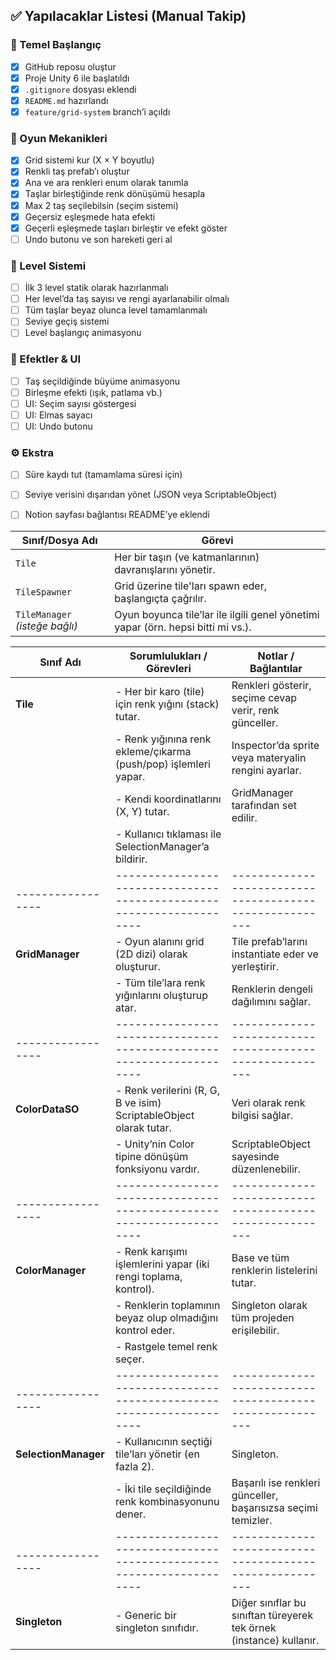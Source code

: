 ## ✅ Yapılacaklar Listesi (Manual Takip)

### 🎯 Temel Başlangıç
- [x] GitHub reposu oluştur
- [x] Proje Unity 6 ile başlatıldı
- [x] `.gitignore` dosyası eklendi
- [x] `README.md` hazırlandı
- [x] `feature/grid-system` branch’i açıldı

### 🧱 Oyun Mekanikleri
- [X] Grid sistemi kur (X × Y boyutlu)
- [X] Renkli taş prefab’ı oluştur
- [X] Ana ve ara renkleri enum olarak tanımla
- [X] Taşlar birleştiğinde renk dönüşümü hesapla
- [X] Max 2 taş seçilebilsin (seçim sistemi)
- [X] Geçersiz eşleşmede hata efekti
- [X] Geçerli eşleşmede taşları birleştir ve efekt göster
- [ ] Undo butonu ve son hareketi geri al

### 🧩 Level Sistemi
- [ ] İlk 3 level statik olarak hazırlanmalı
- [ ] Her level’da taş sayısı ve rengi ayarlanabilir olmalı
- [ ] Tüm taşlar beyaz olunca level tamamlanmalı
- [ ] Seviye geçiş sistemi
- [ ] Level başlangıç animasyonu

### 💅 Efektler & UI
- [ ] Taş seçildiğinde büyüme animasyonu
- [ ] Birleşme efekti (ışık, patlama vb.)
- [ ] UI: Seçim sayısı göstergesi
- [ ] UI: Elmas sayacı
- [ ] UI: Undo butonu

### ⚙️ Ekstra
- [ ] Süre kaydı tut (tamamlama süresi için)
- [ ] Seviye verisini dışarıdan yönet (JSON veya ScriptableObject)
- [ ] Notion sayfası bağlantısı README’ye eklendi




| Sınıf/Dosya Adı                | Görevi                                                                           |
| ------------------------------ | -------------------------------------------------------------------------------- |
| `Tile`                         | Her bir taşın (ve katmanlarının) davranışlarını yönetir.                         |
| `TileSpawner`                  | Grid üzerine tile'ları spawn eder, başlangıçta çağrılır.                         |
| `TileManager` *(isteğe bağlı)* | Oyun boyunca tile’lar ile ilgili genel yönetimi yapar (örn. hepsi bitti mi vs.). |



| Sınıf Adı            | Sorumlulukları / Görevleri                                           | Notlar / Bağlantılar                                                |
| -------------------- | -------------------------------------------------------------------- | ------------------------------------------------------------------- |
| **Tile**             | - Her bir karo (tile) için renk yığını (stack) tutar.                | Renkleri gösterir, seçime cevap verir, renk günceller.              |
|                      | - Renk yığınına renk ekleme/çıkarma (push/pop) işlemleri yapar.      | Inspector’da sprite veya materyalin rengini ayarlar.                |
|                      | - Kendi koordinatlarını (X, Y) tutar.                                | GridManager tarafından set edilir.                                  |
|                      | - Kullanıcı tıklaması ile SelectionManager’a bildirir.               |                                                                     |
| -----------------    | -------------------------------------------------------------------- | -------------------------------------------------------             |
| **GridManager**      | - Oyun alanını grid (2D dizi) olarak oluşturur.                      | Tile prefab’larını instantiate eder ve yerleştirir.                 |
|                      | - Tüm tile’lara renk yığınlarını oluşturup atar.                     | Renklerin dengeli dağılımını sağlar.                                |
| -----------------    | -------------------------------------------------------------------- | -------------------------------------------------------             |
| **ColorDataSO**      | - Renk verilerini (R, G, B ve isim) ScriptableObject olarak tutar.   | Veri olarak renk bilgisi sağlar.                                    |
|                      | - Unity’nin Color tipine dönüşüm fonksiyonu vardır.                  | ScriptableObject sayesinde düzenlenebilir.                          |
| -----------------    | -------------------------------------------------------------------- | -------------------------------------------------------             |
| **ColorManager**     | - Renk karışımı işlemlerini yapar (iki rengi toplama, kontrol).      | Base ve tüm renklerin listelerini tutar.                            |
|                      | - Renklerin toplamının beyaz olup olmadığını kontrol eder.           | Singleton olarak tüm projeden erişilebilir.                         |
|                      | - Rastgele temel renk seçer.                                         |                                                                     |
| -----------------    | -------------------------------------------------------------------- | -------------------------------------------------------             |
| **SelectionManager** | - Kullanıcının seçtiği tile’ları yönetir (en fazla 2).               | Singleton.                                                          |
|                      | - İki tile seçildiğinde renk kombinasyonunu dener.                   | Başarılı ise renkleri günceller, başarısızsa seçimi temizler.       |
| -----------------    | -------------------------------------------------------------------- | -------------------------------------------------------             |
| **Singleton<T>**     | - Generic bir singleton sınıfıdır.                                   | Diğer sınıflar bu sınıftan türeyerek tek örnek (instance) kullanır. |


